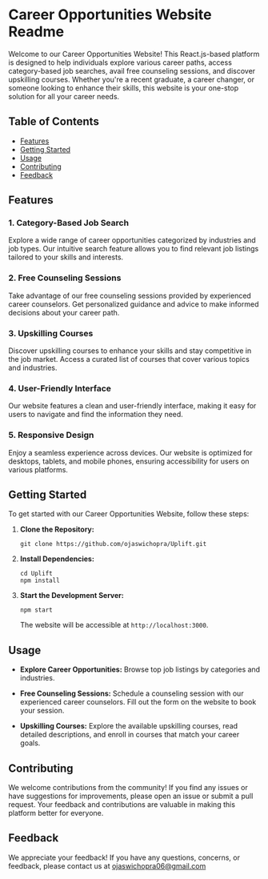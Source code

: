 # Career Opportunities Website Readme

Welcome to our Career Opportunities Website! This React.js-based platform is designed to help individuals explore various career paths, access category-based job searches, avail free counseling sessions, and discover upskilling courses. Whether you're a recent graduate, a career changer, or someone looking to enhance their skills, this website is your one-stop solution for all your career needs.

## Table of Contents

- [Features](#features)
- [Getting Started](#getting-started)
- [Usage](#usage)
- [Contributing](#contributing)
- [Feedback](#feedback)

## Features

### 1. Category-Based Job Search
Explore a wide range of career opportunities categorized by industries and job types. Our intuitive search feature allows you to find relevant job listings tailored to your skills and interests.

### 2. Free Counseling Sessions
Take advantage of our free counseling sessions provided by experienced career counselors. Get personalized guidance and advice to make informed decisions about your career path.

### 3. Upskilling Courses
Discover upskilling courses to enhance your skills and stay competitive in the job market. Access a curated list of courses that cover various topics and industries.

### 4. User-Friendly Interface
Our website features a clean and user-friendly interface, making it easy for users to navigate and find the information they need.

### 5. Responsive Design
Enjoy a seamless experience across devices. Our website is optimized for desktops, tablets, and mobile phones, ensuring accessibility for users on various platforms.

## Getting Started

To get started with our Career Opportunities Website, follow these steps:

1. **Clone the Repository:**
   ```
   git clone https://github.com/ojaswichopra/Uplift.git
   ```

2. **Install Dependencies:**
   ```
   cd Uplift
   npm install
   ```

3. **Start the Development Server:**
   ```
   npm start
   ```
   The website will be accessible at `http://localhost:3000`.

## Usage

- **Explore Career Opportunities:**
  Browse top job listings by categories and industries. 

- **Free Counseling Sessions:**
  Schedule a counseling session with our experienced career counselors. Fill out the form on the website to book your session.

- **Upskilling Courses:**
  Explore the available upskilling courses, read detailed descriptions, and enroll in courses that match your career goals.

## Contributing

We welcome contributions from the community! If you find any issues or have suggestions for improvements, please open an issue or submit a pull request. Your feedback and contributions are valuable in making this platform better for everyone.

## Feedback

We appreciate your feedback! If you have any questions, concerns, or feedback, please contact us at ojaswichopra06@gmail.com

